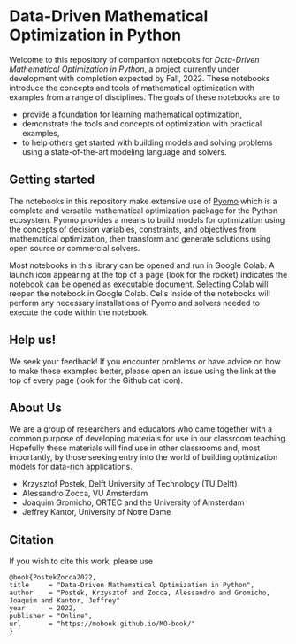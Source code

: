 # Data-Driven Mathematical Optimization in Python

Welcome to this repository of companion notebooks for *Data-Driven Mathematical Optimization in Python*, a project currently under development with completion expected by Fall, 2022. These notebooks introduce the concepts and tools of mathematical optimization with examples from a range of disciplines. The goals of these notebooks are to

* provide a foundation for learning mathematical optimization,
* demonstrate the tools and concepts of optimization with practical examples,
* to help others get started with building models and solving problems using a state-of-the-art modeling language and solvers.

## Getting started

The notebooks in this repository make extensive use of [Pyomo](https://en.wikipedia.org/wiki/Pyomo) which is a complete and versatile mathematical optimization package for the Python ecosystem. Pyomo provides a means to build models for optimization using the concepts of decision variables, constraints, and objectives from mathematical optimization, then transform and generate solutions using open source or commercial solvers.

Most notebooks in this library can be opened and run in Google Colab. A launch icon appearing at the top of a page (look for the rocket) indicates the notebook can be opened as executable document. Selecting Colab will reopen the notebook in Google Colab. Cells inside of the notebooks will perform any necessary installations of Pyomo and solvers needed to execute the code within the notebook.

## Help us!

We seek your feedback! If you encounter problems or have advice on how to make these examples better, please open an issue using the link at the top of every page (look for the Github cat icon). 

## About Us

We are a group of researchers and educators who came together with a common purpose of developing materials for use in our classroom teaching. Hopefully these materials will find use in other classrooms and, most importantly, by those seeking entry into the world of building optimization models for data-rich applications.

* Krzysztof Postek, Delft University of Technology (TU Delft)
* Alessandro Zocca, VU Amsterdam
* Joaquim Gromicho, ORTEC and the University of Amsterdam
* Jeffrey Kantor, University of Notre Dame

## Citation

If you wish to cite this work, please use

```
@book{PostekZocca2022,
title     = "Data-Driven Mathematical Optimization in Python",
author    = "Postek, Krzysztof and Zocca, Alessandro and Gromicho, Joaquim and Kantor, Jeffrey"
year      = 2022,
publisher = "Online",
url       = "https://mobook.github.io/MO-book/"
}
```
